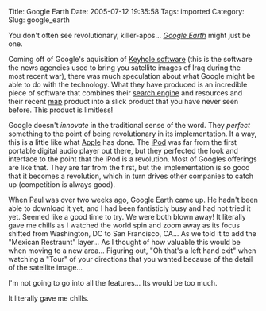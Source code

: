 Title: Google Earth
Date: 2005-07-12 19:35:58
Tags: imported
Category: 
Slug: google_earth

You don't often see revolutionary, killer-apps...  <em><a href="http://earth.google.com/">Google Earth</a></em> might just be one.

Coming off of Google's aquisition of <a href="http://www.google.com/press/pressrel/keyhole.html">Keyhole software</a> (this is the software the news agencies used to bring you satellite images of Iraq during the most recent war), there was much speculation about what Google might be able to do with the technology.  What they have produced is an incredible piece of software that combines their <a href="http://www.google.com">search engine</a> and resources and their recent <a href="http://maps.google.com/">map</a> product into a slick product that you have never seen before.  This product is limitless!

Google doesn't <em>innovate</em> in the traditional sense of the word.  They <em>perfect</em> something to the point of being revolutionary in its implementation.  It a way, this is a little like what <a href="http://www.apple.com">Apple</a> has done.  The <a href="http://www.ipod.com">iPod</a> was far from the first portable digital audio player out there, but they perfected the look and interface to the point that the iPod is a revolution.  Most of Googles offerings are like that.  They are far from the first, but the implementation is so good that it becomes a revolution, which in turn drives other companies to catch up (competition is always good).

When Paul was over two weeks ago, Google Earth came up.  He hadn't been able to download it yet, and I had been fantisticly busy and had not tried it yet.  Seemed like a good time to try.  We were both blown away!  It literally gave me chills as I watched the world spin and zoom away as its focus shifted from Washington, DC to San Francisco, CA...  As we told it to add the "Mexican Restraunt" layer... As I thought of how valuable this would be when moving to a new area... Figuring out, "Oh that's a left hand exit" when watching a "Tour" of your directions that you wanted because of the detail of the satellite image...

I'm not going to go into all the features...  Its would be too much.

It literally gave me chills.
